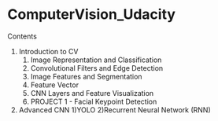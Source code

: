 # ComputerVision_Udacity
Contents

1) Introduction to CV
    1) Image Representation and Classification
    2) Convolutional Filters and Edge Detection
    3) Image Features and Segmentation
    4) Feature Vector
    5) CNN Layers and Feature Visualization
    6) PROJECT 1 - Facial Keypoint Detection
2) Advanced CNN
    1)YOLO
    2)Recurrent Neural Network (RNN)
